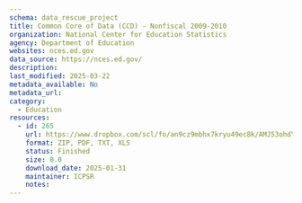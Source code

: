 ```yaml
---
schema: data_rescue_project 
title: Common Core of Data (CCD) - Nonfiscal 2009-2010
organization: National Center for Education Statistics
agency: Department of Education
websites: nces.ed.gov
data_source: https://nces.ed.gov/
description: 
last_modified: 2025-03-22
metadata_available: No
metadata_url: 
category:
  - Education 
resources:
  - id: 265
    url: https://www.dropbox.com/scl/fo/an9cz9mbhx7kryu49ec8k/AMJ53ohdYwNUE0yc2a8A1qU?rlkey=as3czs7088hg3q8iv3i1x4koc&dl=0
    format: ZIP, PDF, TXT, XLS
    status: Finished
    size: 0.0
    download_date: 2025-01-31
    maintainer: ICPSR
    notes: 
---
```

